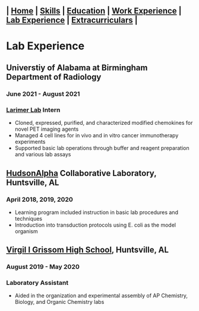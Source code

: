## | [Home](/Patrick-Gamble/index) | [Skills](/Patrick-Gamble/skills) | [Education](/Patrick-Gamble/education) | [Work Experience](/Patrick-Gamble/work-experience) | [Lab Experience](/Patrick-Gamble/lab-experience) | [Extracurriculars](/Patrick-Gamble/extracurriculars) |

# Lab Experience
## **Universtiy of Alabama at Birmingham Department of Radiology**
### June 2021 - August 2021
### **[Larimer Lab](https://thelarimerlab.com/) Intern**
-	Cloned, expressed, purified, and characterized modified chemokines for novel PET imaging agents
- Managed 4 cell lines for in vivo and in vitro cancer immunotherapy experiments
- Supported basic lab operations through buffer and reagent preparation and various lab assays

## **[HudsonAlpha](https://www.hudsonalpha.org/) Collaborative Laboratory, Huntsville, AL**
### April 2018, 2019, 2020
-	Learning program included instruction in basic lab procedures and techniques
-	Introduction into transduction protocols using E. coli as the model organism

## **[Virgil I Grissom High School](https://www.huntsvillecityschools.org/schools/grissom-high-school), Huntsville, AL**
### August 2019 - May 2020
### **Laboratory Assistant**
- Aided in the organization and experimental assembly of AP Chemistry, Biology, and Organic Chemistry labs
